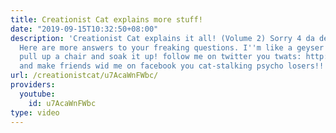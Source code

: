 ```yaml
---
title: Creationist Cat explains more stuff!
date: "2019-09-15T10:32:50+08:00"
description: 'Creationist Cat explains it all! (Volume 2) Sorry 4 da delay folks!
  Here are more answers to your freaking questions. I''m like a geyser of wisdom here,
  pull up a chair and soak it up! follow me on twitter you twats: http://twitter.com/#!/creationistcat
  and make friends wid me on facebook you cat-stalking psycho losers!!! http://www.facebook.com/#!/profile.php?id=100002430513992'
url: /creationistcat/u7AcaWnFWbc/
providers:
  youtube:
    id: u7AcaWnFWbc
type: video
---
```

